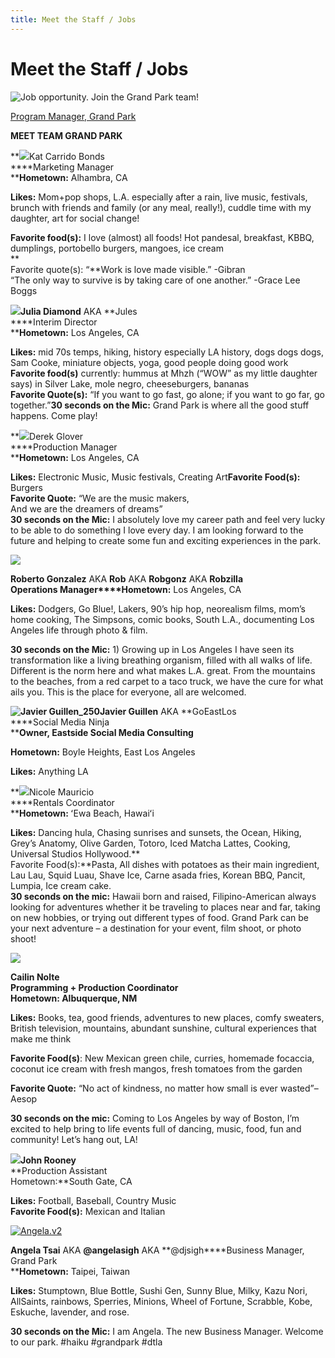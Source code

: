 ```yaml
---
title: Meet the Staff / Jobs
---
```


<style>
main img {
  max-width: 15em;
}
</style>

Meet the Staff / Jobs
=====================

![Job opportunity. Join the Grand Park team!](https://grandparkla.org/wp-content/uploads/2019/02/job-opportunity-600x300.png)

[Program Manager, Grand Park](https://www.musiccenter.org/globalassets/documentspac/job-postings/program_manager__gp_jan2019.pdf)

**MEET TEAM GRAND PARK**

**[![](https://grandparkla.org/wp-content/uploads/2018/03/2018_StaffPhotoShoot_Javier_Guillen-18-of-53_preview-kat.jpeg)](https://grandparkla.org/wp-content/uploads/2018/03/2018_StaffPhotoShoot_Javier_Guillen-18-of-53_preview-kat.jpeg)Kat Carrido Bonds  
****Marketing Manager  
****Hometown:** Alhambra, CA

**Likes:** Mom+pop shops, L.A. especially after a rain, live music, festivals, brunch with friends and family (or any meal, really!), cuddle time with my daughter, art for social change!

**Favorite food(s):** I love (almost) all foods! Hot pandesal, breakfast, KBBQ, dumplings, portobello burgers, mangoes, ice cream  
**  
Favorite quote(s): “**Work is love made visible.” -Gibran  
“The only way to survive is by taking care of one another.” -Grace Lee Boggs

**[![](https://grandparkla.org/wp-content/uploads/2018/03/2018_StaffPhotoShoot_Javier_Guillen-44-of-53_preview_JD-300x200.jpeg)](https://grandparkla.org/wp-content/uploads/2018/03/2018_StaffPhotoShoot_Javier_Guillen-44-of-53_preview_JD.jpeg)Julia Diamond** AKA **Jules  
****Interim Director  
****Hometown:** Los Angeles, CA

**Likes:** mid 70s temps, hiking, history especially LA history, dogs dogs dogs, Sam Cooke, miniature objects, yoga, good people doing good work  
**Favorite food(s)** currently: hummus at Mhzh (“WOW” as my little daughter says) in Silver Lake, mole negro, cheeseburgers, bananas  
**Favorite Quote(s):** “If you want to go fast, go alone; if you want to go far, go together.”**30 seconds on the Mic:** Grand Park is where all the good stuff happens. Come play!

**[![](https://grandparkla.org/wp-content/uploads/2018/03/2018_StaffPhotoShoot_Javier_Guillen-33-of-53_Derek.jpeg)](https://grandparkla.org/wp-content/uploads/2018/03/2018_StaffPhotoShoot_Javier_Guillen-33-of-53_Derek.jpeg)Derek Glover  
****Production Manager  
****Hometown:** Los Angeles, CA

**Likes:** Electronic Music, Music festivals, Creating Art**Favorite Food(s):** Burgers  
**Favorite Quote:** “We are the music makers,  
And we are the dreamers of dreams”  
**30 seconds on the Mic:** I absolutely love my career path and feel very lucky to be able to do something I love every day. I am looking forward to the future and helping to create some fun and exciting experiences in the park.

![](https://grandparkla.org/wp-content/uploads/2013/05/RobertGonzalez_photobyJavierGuillen-1.-Select-for-Website-250x167v2.jpg)

**Roberto Gonzalez** AKA **Rob** AKA **Robgonz** AKA **Robzilla  
Operations Manager****Hometown:** Los Angeles, CA

**Likes:** Dodgers, Go Blue!, Lakers, 90’s hip hop, neorealism films, mom’s home cooking, The Simpsons, comic books, South L.A., documenting Los Angeles life through photo & film.

**30 seconds on the Mic:** 1) Growing up in Los Angeles I have seen its transformation like a living breathing organism, filled with all walks of life. Different is the norm here and what makes L.A. great. From the mountains to the beaches, from a red carpet to a taco truck, we have the cure for what ails you. This is the place for everyone, all are welcomed.

**![Javier Guillen_250](https://grandparkla.org/wp-content/uploads/2013/05/Javier-Guillen_250.jpg)Javier Guillen** AKA **GoEastLos  
****Social Media Ninja  
****Owner, Eastside Social Media Consulting**

**Hometown:** Boyle Heights, East Los Angeles

**Likes:** Anything LA

**[![](https://grandparkla.org/wp-content/uploads/2018/03/2017_-NicolePhotoShoot_Javier_Guillen-1-of-24_preview.jpeg)](https://grandparkla.org/wp-content/uploads/2018/03/2017_-NicolePhotoShoot_Javier_Guillen-1-of-24_preview.jpeg)Nicole Mauricio  
****Rentals Coordinator  
****Hometown:** ʻEwa Beach, Hawaiʻi

**Likes:** Dancing hula, Chasing sunrises and sunsets, the Ocean, Hiking, Grey’s Anatomy, Olive Garden, Totoro, Iced Matcha Lattes, Cooking, Universal Studios Hollywood.**  
Favorite Food(s):**Pasta, All dishes with potatoes as their main ingredient, Lau Lau, Squid Luau, Shave Ice, Carne asada fries, Korean BBQ, Pancit, Lumpia, Ice cream cake.  
**30 seconds on the mic:** Hawaii born and raised, Filipino-American always looking for adventures whether it be traveling to places near and far, taking on new hobbies, or trying out different types of food. Grand Park can be your next adventure – a destination for your event, film shoot, or photo shoot!

**![](https://grandparkla.org/wp-content/uploads/2018/12/Cailin-staff-photo.jpg)**

**Cailin Nolte**  
**Programming + Production Coordinator**  
**Hometown: Albuquerque, NM**

**Likes:** Books, tea, good friends, adventures to new places, comfy sweaters, British television, mountains, abundant sunshine, cultural experiences that make me think

**Favorite Food(s)**: New Mexican green chile, curries, homemade focaccia, coconut ice cream with fresh mangos, fresh tomatoes from the garden

**Favorite Quote:** “No act of kindness, no matter how small is ever wasted”–Aesop

**30 seconds on the mic:** Coming to Los Angeles by way of Boston, I’m excited to help bring to life events full of dancing, music, food, fun and community! Let’s hang out, LA!

**[![](https://grandparkla.org/wp-content/uploads/2018/03/2018_StaffPhotoShoot_Javier_Guillen-49-of-53_rooney.jpeg)](https://grandparkla.org/wp-content/uploads/2018/03/2018_StaffPhotoShoot_Javier_Guillen-49-of-53_rooney.jpeg)John Rooney**  
**Production Assistant  
Hometown:**South Gate, CA

**Likes:** Football, Baseball, Country Music  
**Favorite Food(s):** Mexican and Italian

[![Angela.v2](https://grandparkla.org/wp-content/uploads/2013/05/Angela.v2.jpg)](https://grandparkla.org/wp-content/uploads/2013/05/Angela.v2.jpg)

**Angela Tsai** AKA **@angelasigh** AKA **@djsigh****Business Manager, Grand Park  
****Hometown:** Taipei, Taiwan

**Likes:** Stumptown, Blue Bottle, Sushi Gen, Sunny Blue, Milky, Kazu Nori, AllSaints, rainbows, Sperries, Minions, Wheel of Fortune, Scrabble, Kobe, Eskuche, lavender, and rose.

**30 seconds on the Mic:** I am Angela. The new Business Manager. Welcome to our park. #haiku #grandpark #dtla
